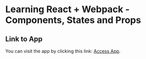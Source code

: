 # Learning React + Webpack - Components, States and Props

## Link to App
You can visit the app by clicking this link: [Access App](https://relu-placar-eletronico-react.herokuapp.com/).